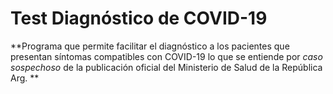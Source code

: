 # Test Diagnóstico de COVID-19

**Programa que permite facilitar el diagnóstico a los pacientes que presentan síntomas compatibles con COVID-19 lo que se entiende por _caso sospechoso_ de la publicación oficial del Ministerio de Salud de la República Arg. **
